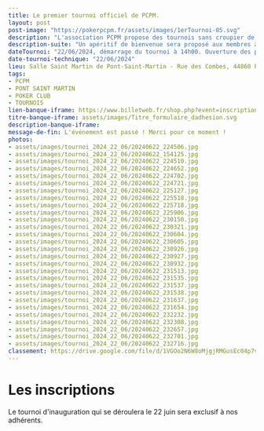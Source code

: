```yaml
---
title: Le premier tournoi officiel de PCPM.
layout: post
post-image: "https://pokerpcpm.fr/assets/images/1erTournoi-05.svg"
description: "L'association PCPM propose des tournois sans croupier de poker Texas hold'em. Pour plus d'informations consultez nos règlements"
description-suite: "Un apéritif de bienvenue sera proposé aux membres à partir de 13h ! Pour ce tournoi annuel, nous avons prévu également le repas. Une ambiance conviviale et familiale caractérise aussi ce tournoi, alors n'hésitez pas !"
dateTournoi: "22/06/2024, démarrage du tournoi à 14h00. Ouverture des portes 12h30."
date-tournoi-technique: "22/06/2024"
lieu: Salle Saint Martin de Pont-Saint-Martin - Rue des Combes, 44860 Pont-Saint-Martin
tags:
- PCPM
- PONT SAINT MARTIN
- POKER CLUB
- TOURNOIS
lien-banque-iframe: https://www.billetweb.fr/shop.php?event=inscription-au-tournoi-de-poker-du-samedi-22juin-2024
titre-banque-iframe: assets/images/Titre_formulaire_dadhesion.svg
description-banque-iframe: 
message-de-fin: L'événement est passé ! Merci pour ce moment !
photos: 
- assets/images/tournoi_2024_22_06/20240622_224506.jpg
- assets/images/tournoi_2024_22_06/20240622_154125.jpg
- assets/images/tournoi_2024_22_06/20240622_224510.jpg
- assets/images/tournoi_2024_22_06/20240622_224652.jpg
- assets/images/tournoi_2024_22_06/20240622_224702.jpg
- assets/images/tournoi_2024_22_06/20240622_224721.jpg
- assets/images/tournoi_2024_22_06/20240622_225127.jpg
- assets/images/tournoi_2024_22_06/20240622_225518.jpg
- assets/images/tournoi_2024_22_06/20240622_225718.jpg
- assets/images/tournoi_2024_22_06/20240622_225906.jpg
- assets/images/tournoi_2024_22_06/20240622_230150.jpg
- assets/images/tournoi_2024_22_06/20240622_230321.jpg
- assets/images/tournoi_2024_22_06/20240622_230604.jpg
- assets/images/tournoi_2024_22_06/20240622_230605.jpg
- assets/images/tournoi_2024_22_06/20240622_230926.jpg
- assets/images/tournoi_2024_22_06/20240622_230927.jpg
- assets/images/tournoi_2024_22_06/20240622_230932.jpg
- assets/images/tournoi_2024_22_06/20240622_231513.jpg
- assets/images/tournoi_2024_22_06/20240622_231535.jpg
- assets/images/tournoi_2024_22_06/20240622_231537.jpg
- assets/images/tournoi_2024_22_06/20240622_231538.jpg
- assets/images/tournoi_2024_22_06/20240622_231637.jpg
- assets/images/tournoi_2024_22_06/20240622_231654.jpg
- assets/images/tournoi_2024_22_06/20240622_232232.jpg
- assets/images/tournoi_2024_22_06/20240622_232308.jpg
- assets/images/tournoi_2024_22_06/20240622_232657.jpg
- assets/images/tournoi_2024_22_06/20240622_232701.jpg
- assets/images/tournoi_2024_22_06/20240622_232716.jpg
classement: https://drive.google.com/file/d/1VGOo2N6W8oMjgjRMGusEc04p7v3l9Pa8/preview
---
```


# Les inscriptions

 Le tournoi d'inauguration qui se déroulera le 22 juin sera exclusif à nos adhérents.
